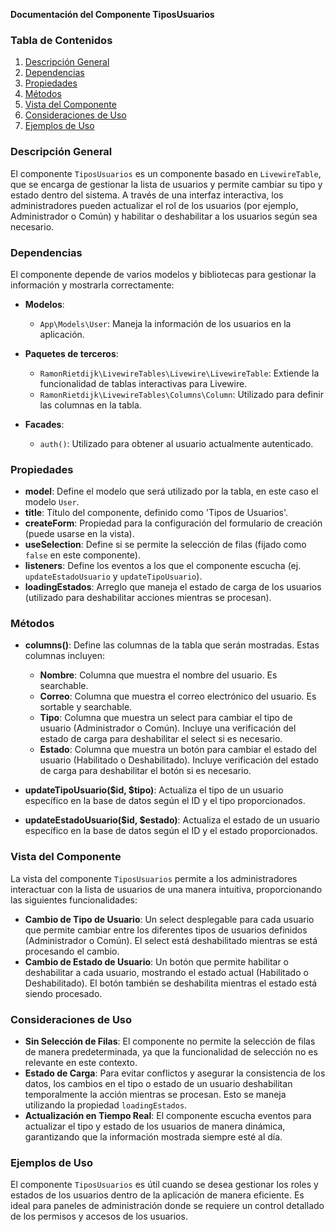 **Documentación del Componente TiposUsuarios**

### Tabla de Contenidos
1. [Descripción General](#descripción-general)
2. [Dependencias](#dependencias)
3. [Propiedades](#propiedades)
4. [Métodos](#métodos)
5. [Vista del Componente](#vista-del-componente)
6. [Consideraciones de Uso](#consideraciones-de-uso)
7. [Ejemplos de Uso](#ejemplos-de-uso)

### Descripción General
El componente `TiposUsuarios` es un componente basado en `LivewireTable`, que se encarga de gestionar la lista de usuarios y permite cambiar su tipo y estado dentro del sistema. A través de una interfaz interactiva, los administradores pueden actualizar el rol de los usuarios (por ejemplo, Administrador o Común) y habilitar o deshabilitar a los usuarios según sea necesario.

### Dependencias
El componente depende de varios modelos y bibliotecas para gestionar la información y mostrarla correctamente:

- **Modelos**:
  - `App\Models\User`: Maneja la información de los usuarios en la aplicación.

- **Paquetes de terceros**:
  - `RamonRietdijk\LivewireTables\Livewire\LivewireTable`: Extiende la funcionalidad de tablas interactivas para Livewire.
  - `RamonRietdijk\LivewireTables\Columns\Column`: Utilizado para definir las columnas en la tabla.

- **Facades**:
  - `auth()`: Utilizado para obtener al usuario actualmente autenticado.

### Propiedades
- **model**: Define el modelo que será utilizado por la tabla, en este caso el modelo `User`.
- **title**: Título del componente, definido como 'Tipos de Usuarios'.
- **createForm**: Propiedad para la configuración del formulario de creación (puede usarse en la vista).
- **useSelection**: Define si se permite la selección de filas (fijado como `false` en este componente).
- **listeners**: Define los eventos a los que el componente escucha (ej. `updateEstadoUsuario` y `updateTipoUsuario`).
- **loadingEstados**: Arreglo que maneja el estado de carga de los usuarios (utilizado para deshabilitar acciones mientras se procesan).

### Métodos
- **columns()**: Define las columnas de la tabla que serán mostradas. Estas columnas incluyen:
  - **Nombre**: Columna que muestra el nombre del usuario. Es searchable.
  - **Correo**: Columna que muestra el correo electrónico del usuario. Es sortable y searchable.
  - **Tipo**: Columna que muestra un select para cambiar el tipo de usuario (Administrador o Común). Incluye una verificación del estado de carga para deshabilitar el select si es necesario.
  - **Estado**: Columna que muestra un botón para cambiar el estado del usuario (Habilitado o Deshabilitado). Incluye verificación del estado de carga para deshabilitar el botón si es necesario.

- **updateTipoUsuario($id, $tipo)**: Actualiza el tipo de un usuario específico en la base de datos según el ID y el tipo proporcionados.
- **updateEstadoUsuario($id, $estado)**: Actualiza el estado de un usuario específico en la base de datos según el ID y el estado proporcionados.

### Vista del Componente
La vista del componente `TiposUsuarios` permite a los administradores interactuar con la lista de usuarios de una manera intuitiva, proporcionando las siguientes funcionalidades:

- **Cambio de Tipo de Usuario**: Un select desplegable para cada usuario que permite cambiar entre los diferentes tipos de usuarios definidos (Administrador o Común). El select está deshabilitado mientras se está procesando el cambio.
- **Cambio de Estado de Usuario**: Un botón que permite habilitar o deshabilitar a cada usuario, mostrando el estado actual (Habilitado o Deshabilitado). El botón también se deshabilita mientras el estado está siendo procesado.

### Consideraciones de Uso
- **Sin Selección de Filas**: El componente no permite la selección de filas de manera predeterminada, ya que la funcionalidad de selección no es relevante en este contexto.
- **Estado de Carga**: Para evitar conflictos y asegurar la consistencia de los datos, los cambios en el tipo o estado de un usuario deshabilitan temporalmente la acción mientras se procesan. Esto se maneja utilizando la propiedad `loadingEstados`.
- **Actualización en Tiempo Real**: El componente escucha eventos para actualizar el tipo y estado de los usuarios de manera dinámica, garantizando que la información mostrada siempre esté al día.

### Ejemplos de Uso
El componente `TiposUsuarios` es útil cuando se desea gestionar los roles y estados de los usuarios dentro de la aplicación de manera eficiente. Es ideal para paneles de administración donde se requiere un control detallado de los permisos y accesos de los usuarios.
